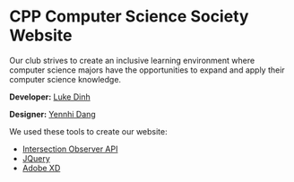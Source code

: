 # CPP Computer Science Society Website

Our club strives to create an inclusive learning environment where computer science majors have the opportunities to expand and apply their computer science knowledge.

**Developer:** [Luke Dinh](https://github.com/lxkedinh "Luke Dinh")

**Designer:** [Yennhi Dang](https://github.com/yennhio "Yennhi Dang")

We used these tools to create our website:
* [Intersection Observer API](https://developer.mozilla.org/en-US/docs/Web/API/Intersection_Observer_API "Intersection Observer API")
* [JQuery](https://jquery.com/ "JQuery")
* [Adobe XD](https://www.adobe.com/products/xd.html "Adobe XD")